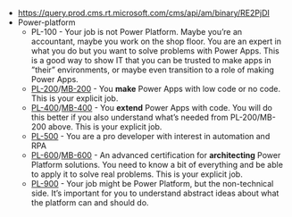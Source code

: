 - https://query.prod.cms.rt.microsoft.com/cms/api/am/binary/RE2PjDI
- Power-platform
	- PL-100 - Your job is not Power Platform. Maybe you’re an accountant, maybe you work on the shop floor. You are an expert in what you do but you want to solve problems with Power Apps. This is a good way to show IT that you can be trusted to make apps in ”their” environments, or maybe even transition to a role of making Power Apps.
	- [PL-200](https://powerwiki.net/wiki/PL-200)/[MB-200](https://powerwiki.net/index.php?title=MB-200&action=edit&redlink=1) - You **make** Power Apps with low code or no code. This is your explicit job.
	- [PL-400](https://powerwiki.net/wiki/PL-400)/[MB-400](https://powerwiki.net/index.php?title=MB-400&action=edit&redlink=1) - You **extend** Power Apps with code. You will do this better if you also understand what’s needed from PL-200/MB-200 above. This is your explicit job.
	- [PL-500](https://powerwiki.net/wiki/PL-500) - You are a pro developer with interest in automation and RPA
	- [PL-600](https://powerwiki.net/wiki/PL-600)/[MB-600](https://powerwiki.net/index.php?title=MB-600&action=edit&redlink=1) - An advanced certification for **architecting** Power Platform solutions. You need to know a bit of everything and be able to apply it to solve real problems. This is your explicit job.
	- [PL-900](https://powerwiki.net/wiki/PL-900) - Your job might be Power Platform, but the non-technical side. It’s important for you to understand abstract ideas about what the platform can and should do.